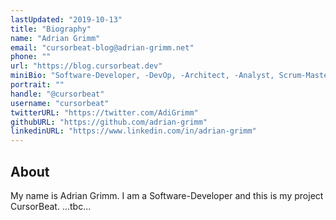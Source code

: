 ```yaml
---
lastUpdated: "2019-10-13"
title: "Biography"
name: "Adrian Grimm"
email: "cursorbeat-blog@adrian-grimm.net"
phone: ""
url: "https://blog.cursorbeat.dev"
miniBio: "Software-Developer, -DevOp, -Architect, -Analyst, Scrum-Master and more."
portrait: ""
handle: "@cursorbeat"
username: "cursorbeat"
twitterURL: "https://twitter.com/AdiGrimm"
githubURL: "https://github.com/adrian-grimm"
linkedinURL: "https://www.linkedin.com/in/adrian-grimm"
---
```


## About

My name is Adrian Grimm. I am a Software-Developer and this is my project CursorBeat.
...tbc...
